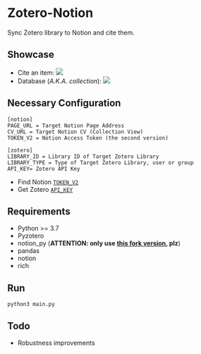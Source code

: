 # Zotero-Notion
Sync Zotero library to Notion and cite them.  
## Showcase
- Cite an item:
![](https://i.imgur.com/LnMNtxJ.png)
- Database (*A.K.A. collection*):
![](https://i.imgur.com/dUfrtmR.png)

## Necessary Configuration
```
[notion]
PAGE_URL = Target Notion Page Address
CV_URL = Target Notion CV (Collection View)
TOKEN_V2 = Notion Access Token (the second version)

[zotero]
LIBRARY_ID = Library ID of Target Zotero Library
LIBRARY_TYPE = Type of Target Zotero Library, user or group
API_KEY= Zotero API Key
```

- Find Notion [`TOKEN_V2`](https://www.google.com/search?q=get+notion+tokenv2)  
- Get Zotero [`API_KEY`](https://www.zotero.org/settings/keys)

## Requirements
- Python >= 3.7
- Pyzotero
- notion_py (**ATTENTION: only use [this fork version](https://github.com/arturtamborski/notion-py), plz**)
- pandas
- notion
- rich

## Run 
`python3 main.py`

## Todo
- Robustness improvements